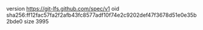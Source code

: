 version https://git-lfs.github.com/spec/v1
oid sha256:ff12fac57fa2f2afb43fc8577adf10f74e2c9202def47f3678d51e0e35b2bde0
size 3995
